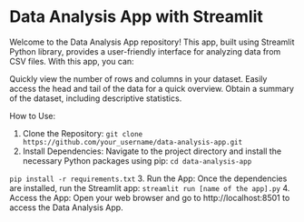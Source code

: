 # Data Analysis App with Streamlit

Welcome to the Data Analysis App repository! This app, built using Streamlit Python library, provides a user-friendly interface for analyzing data from CSV files. With this app, you can:

Quickly view the number of rows and columns in your dataset.
Easily access the head and tail of the data for a quick overview.
Obtain a summary of the dataset, including descriptive statistics.

How to Use:
1. Clone the Repository:
   ```git clone https://github.com/your_username/data-analysis-app.git```
2. Install Dependencies:
   Navigate to the project directory and install the necessary Python packages using pip:
   ```cd data-analysis-app```
   
  ```pip install -r requirements.txt```
3. Run the App:
Once the dependencies are installed, run the Streamlit app:
```streamlit run [name of the app].py```
4. Access the App:
Open your web browser and go to http://localhost:8501 to access the Data Analysis App.
